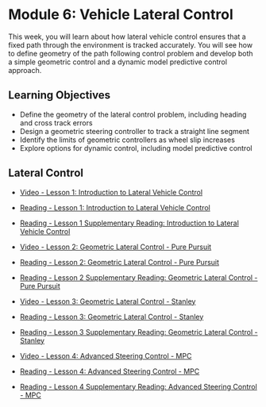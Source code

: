# Module 6: Vehicle Lateral Control

This week, you will learn about how lateral vehicle control ensures that a fixed path through the environment is tracked accurately. You will see how to define geometry of the path following control problem and develop both a simple geometric control and a dynamic model predictive control approach.

## Learning Objectives

- Define the geometry of the lateral control problem, including heading and cross track errors
- Design a geometric steering controller to track a straight line segment
- Identify the limits of geometric controllers as wheel slip increases
- Explore options for dynamic control, including model predictive control

## Lateral Control

- [Video - Lesson 1: Introduction to Lateral Vehicle Control](https://www.coursera.org/learn/intro-self-driving-cars/lecture/pTs75/lesson-1-introduction-to-lateral-vehicle-control)

- [Reading - Lesson 1: Introduction to Lateral Vehicle Control](./Readings/C1M6L1-Introduction_to_Lateral_Control.pdf)

- [Reading - Lesson 1 Supplementary Reading: Introduction to Lateral Vehicle Control](https://www.coursera.org/learn/intro-self-driving-cars/supplement/Ny2e2/lesson-1-supplementary-reading-introduction-to-lateral-vehicle-control)

- [Video - Lesson 2: Geometric Lateral Control - Pure Pursuit](https://www.coursera.org/learn/intro-self-driving-cars/lecture/44N7x/lesson-2-geometric-lateral-control-pure-pursuit)

- [Reading - Lesson 2: Geometric Lateral Control - Pure Pursuit](./Readings/C1M6L2-Geometric_Steering_Control-Pure_Pursuit.pdf)

- [Reading - Lesson 2 Supplementary Reading: Geometric Lateral Control - Pure Pursuit](https://d3c33hcgiwev3.cloudfront.net/Tjbr4CDxEem9_wqPhE1wLA_4e4bfa0020f111e990ff73ab14e458cc_Automatic_Steering_Methods_for_Autonomous_Automobile_Path_Tracking.pdf?Expires=1708560000&Signature=Mlgmw1jgP4r0MhWK4RjYzrJ7sP4vPqGsDlPJc3JICDN67TgJXjTfmM-tRaoEtHBQRPoEgm1iSc0uUfrNjlbkisopy1ZwLTsO~FEE~MvUjixKVw~1dJgacjMJXfXLMcht983SM4aG6BCZTSU8CvfdAul~C3y-NBuvq1xdL1YDmEc_&Key-Pair-Id=APKAJLTNE6QMUY6HBC5A)

- [Video - Lesson 3: Geometric Lateral Control - Stanley](https://www.coursera.org/learn/intro-self-driving-cars/lecture/bJoWh/lesson-3-geometric-lateral-control-stanley)

- [Reading - Lesson 3: Geometric Lateral Control - Stanley](./Readings/C1M6L3-Geometric_Steering_Control-Stanley_Controller.pdf)

- [Reading - Lesson 3 Supplementary Reading: Geometric Lateral Control - Stanley](https://www.coursera.org/learn/intro-self-driving-cars/supplement/f5EM6/lesson-3-supplementary-reading-geometric-lateral-control-stanley)

- [Video - Lesson 4: Advanced Steering Control - MPC](https://www.coursera.org/learn/intro-self-driving-cars/lecture/WHPvn/lesson-4-advanced-steering-control-mpc)

- [Reading - Lesson 4: Advanced Steering Control - MPC](./Readings/C1M6L4-Advanced_Steering_Control_Methods.pdf)

- [Reading - Lesson 4 Supplementary Reading: Advanced Steering Control - MPC](https://ieeexplore.ieee.org/document/4162483)
